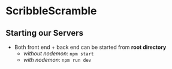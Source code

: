 # ScribbleScramble

## Starting our Servers

- Both front end + back end can be started from **root directory**
  - *without nodemon*: `npm start`
  - *with nodemon*: `npm run dev`
